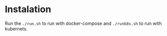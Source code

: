 # Instalation

Run the `./run.sh` to run with docker-compose and `./runk8s.sh` to run with kubernets.